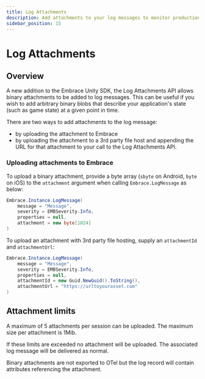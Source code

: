 ```yaml
---
title: Log Attachments
description: Add attachments to your log messages to monitor production performance within your mobile app.
sidebar_position: 15
---
```


# Log Attachments

## Overview

A new addition to the Embrace Unity SDK, the Log Attachments API allows binary attachments to be added to log messages. This can be useful if you wish to add arbitrary binary blobs that describe your application's state (such as game state) at a given point in time.

There are two ways to add attachments to the log message: 
- by uploading the attachment to Embrace
- by uploading the attachment to a 3rd party file host and appending the URL for that attachment to your call to the Log Attachments API.

### Uploading attachments to Embrace

To upload a binary attachment, provide a byte array (`sbyte` on Android, `byte` on iOS) to the `attachment` argument when calling `Embrace.LogMessage` as below:

```csharp
Embrace.Instance.LogMessage(
    message = "Message",
    severity = EMBSeverity.Info,
    properties = null,
    attachment = new byte[1024]
)
```

To upload an attachment with 3rd party file hosting, supply an `attachmentId` and `attachmentUrl`:

```csharp
Embrace.Instance.LogMessage(
    message = "Message",
    severity = EMBSeverity.Info,
    properties = null,
    attachmentId = new Guid.NewGuid().ToString(),
    attachmentUrl = "https://urltoyourasset.com"
)
```

## Attachment limits

A maximum of 5 attachments per session can be uploaded. The maximum size per attachment is 1Mib.

If these limits are exceeded no attachment will be uploaded. The associated log message will be delivered as normal.

Binary attachments are not exported to OTel but the log record will contain attributes referencing the attachment.